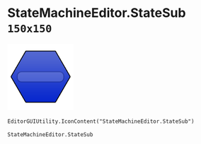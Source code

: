 # StateMachineEditor.StateSub `150x150`
<img src="/img/StateMachineEditor.StateSub.png" width=150 height=150>

``` CSharp
EditorGUIUtility.IconContent("StateMachineEditor.StateSub")
```
```
StateMachineEditor.StateSub
```

